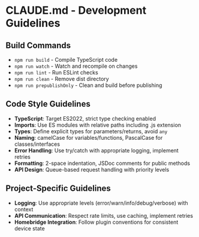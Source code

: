 # CLAUDE.md - Development Guidelines

## Build Commands
- `npm run build` - Compile TypeScript code
- `npm run watch` - Watch and recompile on changes
- `npm run lint` - Run ESLint checks
- `npm run clean` - Remove dist directory
- `npm run prepublishOnly` - Clean and build before publishing

## Code Style Guidelines
- **TypeScript**: Target ES2022, strict type checking enabled
- **Imports**: Use ES modules with relative paths including .js extension
- **Types**: Define explicit types for parameters/returns, avoid `any`
- **Naming**: camelCase for variables/functions, PascalCase for classes/interfaces
- **Error Handling**: Use try/catch with appropriate logging, implement retries
- **Formatting**: 2-space indentation, JSDoc comments for public methods
- **API Design**: Queue-based request handling with priority levels

## Project-Specific Guidelines
- **Logging**: Use appropriate levels (error/warn/info/debug/verbose) with context
- **API Communication**: Respect rate limits, use caching, implement retries
- **Homebridge Integration**: Follow plugin conventions for consistent device state